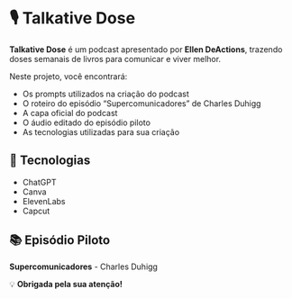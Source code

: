 # 🎙️ Talkative Dose

**Talkative Dose** é um podcast apresentado por **Ellen DeActions**, trazendo doses semanais de livros para comunicar e viver melhor.  

Neste projeto, você encontrará:
- Os prompts utilizados na criação do podcast
- O roteiro do episódio “Supercomunicadores” de Charles Duhigg
- A capa oficial do podcast
- O áudio editado do episódio piloto
- As tecnologias utilizadas para sua criação

## 🚀 Tecnologias
- ChatGPT
- Canva
- ElevenLabs
- Capcut

## 📚 Episódio Piloto
**Supercomunicadores** - Charles Duhigg

💡 **Obrigada pela sua atenção!**